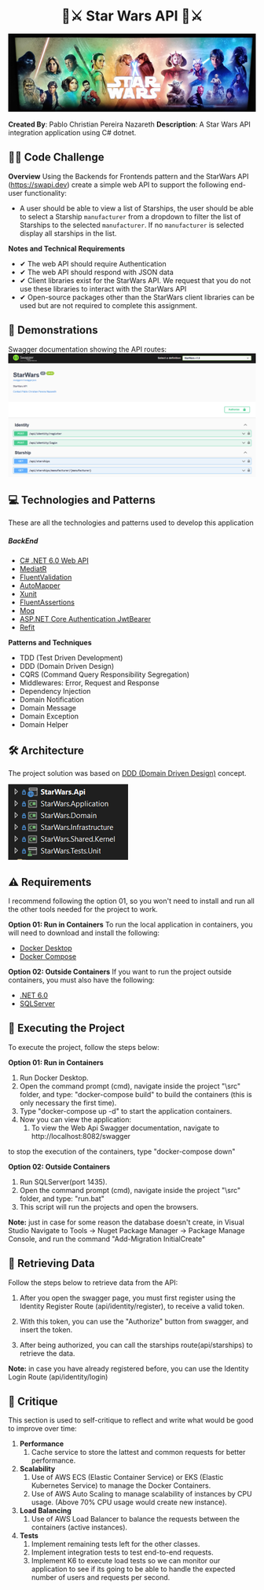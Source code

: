 <h1 align="center">
🤖⚔️ Star Wars API 🤖⚔️
</h1>

![SwBanner](./images/swbanner.png)

**Created By**: Pablo Christian Pereira Nazareth
**Description**: A Star Wars API integration application using C# dotnet.

## 👨‍💻 Code Challenge

**Overview**
Using the Backends for Frontends pattern and the StarWars API (https://swapi.dev) create a simple web API to support the following end-user functionality:
- A user should be able to view a list of Starships, the user should be able to select a Starship `manufacturer` from a dropdown to filter the list of Starships to the selected `manufacturer`. If no `manufacturer` is selected display all starships in the list.

**Notes and Technical Requirements**
- ✔ The web API should require Authentication
- ✔ The web API should respond with JSON data
- ✔ Client libraries exist for the StarWars API. We request that you do not use these libraries to interact with the StarWars API
- ✔ Open-source packages other than the StarWars client libraries can be used but are not required to complete this assignment.

## 📑 Demonstrations
Swagger documentation showing the API routes:
![Swagger](./images/swagger.png)

## 💻 Technologies and Patterns
These are all the technologies and patterns used to develop this application
##### BackEnd
- [C# .NET 6.0 Web API](https://dotnet.microsoft.com/en-us/download/dotnet/6.0)
- [MediatR](https://www.nuget.org/packages/MediatR)
- [FluentValidation](https://www.nuget.org/packages/FluentValidation)
- [AutoMapper](https://www.nuget.org/packages/AutoMapper)
- [Xunit](https://www.nuget.org/packages/xunit)
- [FluentAssertions](https://www.nuget.org/packages/FluentAssertions)
- [Moq](https://www.nuget.org/packages/Moq)
- [ASP.NET Core Authentication JwtBearer](https://www.nuget.org/packages/Microsoft.AspNetCore.Authentication.JwtBearer)
- [Refit](https://github.com/reactiveui/refit)

**Patterns and Techniques**
- TDD (Test Driven Development)
- DDD (Domain Driven Design)
- CQRS (Command Query Responsibility Segregation)
- Middlewares: Error, Request and Response
- Dependency Injection
- Domain Notification
- Domain Message
- Domain Exception
- Domain Helper

## 🛠 Architecture
The project solution was based on [DDD (Domain Driven Design)](https://en.wikipedia.org/wiki/Domain-driven_design) concept.

![DDD](./images/architecture.png)

## ⚠️ Requirements
I recommend following the option 01, so you won't need to install and run all the other tools needed for the project to work.

**Option 01: Run in Containers**
To run the local application in containers, you will need to download and install the following:
- [Docker Desktop](https://docs.docker.com/desktop/#download-and-install)
- [Docker Compose](https://docs.docker.com/compose/install/compose-desktop/)

**Option 02: Outside Containers**
If you want to run the project outside containers, you must also have the following:
- [.NET 6.0](https://dotnet.microsoft.com/en-us/download/dotnet/6.0)
- [SQLServer](https://www.microsoft.com/pt-br/sql-server/sql-server-downloads)

## 🚀 Executing the Project
To execute the project, follow the steps below:

**Option 01: Run in Containers**
1. Run Docker Desktop.
2. Open the command prompt (cmd), navigate inside the project "\src" folder, and type: "docker-compose build" to build the containers (this is only necessary the first time).
3. Type "docker-compose up -d" to start the application containers.
4. Now you can view the application:
	1. To view the Web Api Swagger documentation, navigate to http://localhost:8082/swagger

to stop the execution of the containers, type "docker-compose down"

**Option 02: Outside Containers**
1. Run SQLServer(port 1435).
2. Open the command prompt (cmd), navigate inside the project "\src" folder, and type: "run.bat"
3. This script will run the projects and open the browsers.

**Note:** just in case for some reason the database doesn't create, in Visual Studio Navigate to Tools -> Nuget Package Manager -> Package Manage Console, and run the command "Add-Migration InitialCreate"

## 📌 Retrieving Data
Follow the steps below to retrieve data from the API:
1. After you open the swagger page, you must first register using the Identity Register Route (api/identity/register), to receive a valid token.

2. With this token, you can use the "Authorize" button from swagger, and insert the token.

3. After being authorized, you can call the starships route(api/starships) to retrieve the data.

**Note:** in case you have already registered before, you can use the Identity Login Route (api/identity/login)


## 🤝 Critique
This section is used to self-critique to reflect and write what would be good to improve over time:

1. **Performance**
	1. Cache service to store the lattest and common requests for better performance.
2. **Scalability**
	1. Use of AWS ECS (Elastic Container Service) or EKS (Elastic Kubernetes Service) to manage the Docker Containers.
	2. Use of AWS Auto Scaling to manage scalability of instances by CPU usage. (Above 70% CPU usage would create new instance).
3. **Load Balancing**
    1. Use of AWS Load Balancer to balance the requests between the containers (active instances).
4. **Tests**
	1. Implement remaining tests left for the other classes.
	2. Implement integration tests to test end-to-end requests.
	3. Implement K6 to execute load tests so we can monitor our application to see if its going to be able to handle the expected number of users and requests per second.
